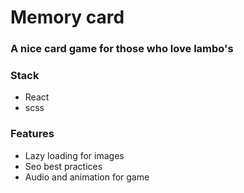 # Memory card
### A nice card game for those who love lambo's
### Stack
- React
- scss
### Features
- Lazy loading for images
- Seo best practices
- Audio and animation for game